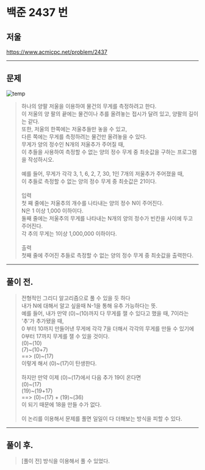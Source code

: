 # 백준 2437 번

## 저울
https://www.acmicpc.net/problem/2437
___
## 문제
![temp](https://user-images.githubusercontent.com/49303504/132465142-81d06910-a2fd-430b-9728-48ee07d1ee57.png)
> 하나의 양팔 저울을 이용하여 물건의 무게를 측정하려고 한다. </br>
> 이 저울의 양 팔의 끝에는 물건이나 추를 올려놓는 접시가 달려 있고, 양팔의 길이는 같다.</br>
> 또한, 저울의 한쪽에는 저울추들만 놓을 수 있고,</br>
> 다른 쪽에는 무게를 측정하려는 물건만 올려놓을 수 있다.</br>
> 무게가 양의 정수인 N개의 저울추가 주어질 때,</br>
> 이 추들을 사용하여 측정할 수 없는 양의 정수 무게 중 최솟값을 구하는 프로그램을 작성하시오.</br></br>
> 예를 들어, 무게가 각각 3, 1, 6, 2, 7, 30, 1인 7개의 저울추가 주어졌을 때,</br>
> 이 추들로 측정할 수 없는 양의 정수 무게 중 최솟값은 21이다. </br></br>
> 입력</br>
> 첫 째 줄에는 저울추의 개수를 나타내는 양의 정수 N이 주어진다.</br>
> N은 1 이상 1,000 이하이다.</br>
> 둘째 줄에는 저울추의 무게를 나타내는 N개의 양의 정수가 빈칸을 사이에 두고 주어진다.</br>
> 각 추의 무게는 1이상 1,000,000 이하이다.</br></br>
> 출력</br>
> 첫째 줄에 주어진 추들로 측정할 수 없는 양의 정수 무게 중 최솟값을 출력한다.</br>
___
## 풀이 전.
> 전형적인 그리디 알고리즘으로 풀 수 있을 듯 하다</br>
> 내가 N에 대해서 알고 싶을때 N-1을 통해 유추 가능하다는 뜻.</br>
> 예를 들어, 내가 만약 (0)~(10)까지 다 무게를 잴 수 있다고 했을 때, 7이라는 '추'가 추가됐을 때,</br>
> 0 부터 10까지 만들어낸 무게에 각각 7을 더해서 각각의 무게를 만들 수 있기에 0부터 17까지 무게를 잴 수 있을 것이다.</br>
> (0)~(10)</br>
> (7)~(10+7)</br>
> ==> (0)~(17)</br>
> 이렇게 해서 (0)~(17)이 탄생한다.</br></br>
> 하지만 만약 이제 (0)~(17)에서 다음 추가 19이 온다면</br>
> (0)~(17)</br>
> (19)~(19+17)</br>
> ==> (0)~(17) + (19)~(36)</br>
> 이 되기 때문에 18을 만들 수가 없다.</br></br>
> 이 논리를 이용해서 문제를 풀면 일일이 다 더해보는 방식을 피할 수 있다.
___
## 풀이 후.
> [풀이 전] 방식을 이용해서 풀 수 있었다.